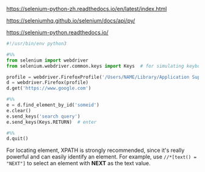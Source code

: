 https://selenium-python-zh.readthedocs.io/en/latest/index.html

https://seleniumhq.github.io/selenium/docs/api/py/

https://selenium-python.readthedocs.io/

```python
#!/usr/bin/env python3

#%%
from selenium import webdriver
from selenium.webdriver.common.keys import Keys  # for simulating keyboard input

profile = webdriver.FirefoxProfile('/Users/NAME/Library/Application Support/Firefox/Profiles/XXXXX.default')  # use existing profile
d = webdriver.Firefox(profile)
d.get('https://www.google.com')

#%%
e = d.find_element_by_id('someid')
e.clear()
e.send_keys('search query')
e.send_keys(Keys.RETURN)  # enter

#%%
d.quit()
```

For locating element, XPATH is strongly recommended, since it's really powerful and can easily identify an element. For example, use `//*[text() = "NEXT"]` to select an element with **NEXT** as the text value.